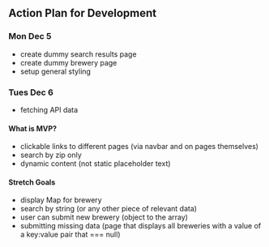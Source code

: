 ## Action Plan for Development

### Mon Dec 5
- create dummy search results page
- create dummy brewery page
- setup general styling

### Tues Dec 6
- fetching API data

#### What is MVP?
- clickable links to different pages (via navbar and on pages themselves)
- search by zip only
- dynamic content (not static placeholder text)

#### Stretch Goals
- display Map for brewery
- search by string (or any other piece of relevant data)
- user can submit new brewery (object to the array)
- submitting missing data (page that displays all breweries with a value of a key:value pair that === null)